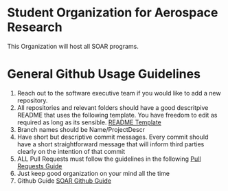 # Student Organization for Aerospace Research

This Organization will host all SOAR programs.

# General Github Usage Guidelines

1. Reach out to the software executive team if you would like to add a new repository.
2. All repositories and relevant folders should have a good descritpive README that uses the following template. You have freedom to edit as required as long as its sensible. <a href="https://github.com/UCSOAR/TemplateRepository/blob/master/README.md" target="_blank">README Template</a>
3. Branch names should be Name/ProjectDescr
4. Have short but descriptive commit messages. Every commit should have a short straightforward message that will inform third parties clearly on the intention of that commit
5. ALL Pull Requests must follow the guidelines in the following <a href="https://docs.google.com/document/d/1gK7U7JyYIshEkUTerLHe_wzck6jy2xmAXTzNXDz3xdQ/edit" target="_blank">Pull Requests Guide</a>
6. Just keep good organization on your mind all the time
7. Github Guide <a href="https://docs.google.com/document/d/1d9vX7qOhwl5sKVMaC0NQqCqidDwsqfF1K62peDyTEsM/edit?usp=sharing" target="_blank">SOAR Github Guide</a>
